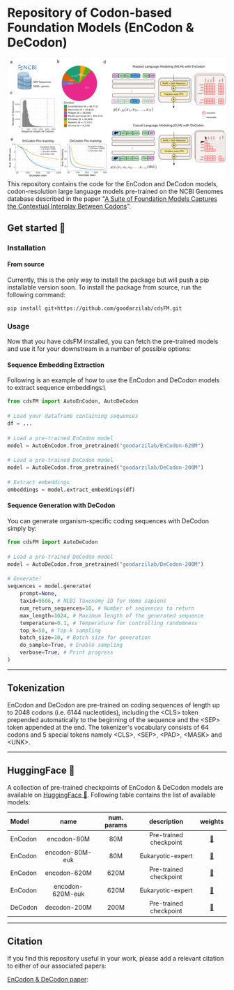 # Repository of Codon-based Foundation Models (EnCodon & DeCodon)
![cdsFM](./assets/sketch.png)
This repository contains the code for the EnCodon and DeCodon models, codon-resolution large language models pre-trained on the NCBI Genomes database described in the paper "[A Suite of Foundation Models Captures the Contextual Interplay Between Codons](#)". 

## Get started 🚀
### Installation
#### From source
Currently, this is the only way to install the package but will push a pip installable version soon. To install the package from source, run the following command:

```bash
pip install git+https://github.com/goodarzilab/cdsFM.git
```

<!-- #### From pip

```bash
pip install cdsFM
``` -->

### Usage
Now that you have cdsFM installed, you can fetch the pre-trained models and use it for your downstream in a number of possible options:

#### Sequence Embedding Extraction
Following is an example of how to use the EnCodon and DeCodon models to extract sequence embeddings:\

```python
from cdsFM import AutoEnCodon, AutoDeCodon

# Load your dataframe containing sequences
df = ...

# Load a pre-trained EnCodon model
model = AutoEnCodon.from_pretrained("goodarzilab/EnCodon-620M")

# Load a pre-trained DeCodon model
model = AutoDeCodon.from_pretrained("goodarzilab/DeCodon-200M")

# Extract embeddings
embeddings = model.extract_embeddings(df)
```

#### Sequence Generation with DeCodon
You can generate organism-specific coding sequences with DeCodon simply by:

```python
from cdsFM import AutoDeCodon

# Load a pre-trained DeCodon model
model = AutoDeCodon.from_pretrained("goodarzilab/DeCodon-200M")

# Generate!
sequences = model.generate(
    prompt=None,
    taxid=9606, # NCBI Taxonomy ID for Homo sapiens
    num_return_sequences=10, # Number of sequences to return
    max_length=1024, # Maximum length of the generated sequence
    temperature=0.1, # Temperature for controlling randomness
    top_k=50, # Top-k sampling
    batch_size=10, # Batch size for generation
    do_sample=True, # Enable sampling
    verbose=True, # Print progress
)

```

--- 
## Tokenization

EnCodon and DeCodon are pre-trained on coding sequences of length up to 2048 codons (i.e. 6144 nucleotides), including the
\<CLS> token prepended automatically to the beginning of the sequence and the \<SEP> token appended at the end. The tokenizer's vocabulary consists of 64 codons and 5 special tokens namely \<CLS>, \<SEP>, \<PAD>, \<MASK> and \<UNK>. 

---

## HuggingFace 🤗

A collection of pre-trained checkpoints of EnCodon & DeCodon models are available on [HuggingFace 🤗](https://huggingface.co/goodarzilab). Following table contains the list of available models:

| Model | name | num. params | description | weights |
| :--- | :---: | :---: | :---: | :---: |
| EnCodon | encodon-80M | 80M | Pre-trained checkpoint | [🤗](https://huggingface.co/goodarzilab/EnCodon-80M) |
| EnCodon | encodon-80M-euk | 80M | Eukaryotic-expert | [🤗](https://huggingface.co/goodarzilab/EnCodon-80M-euk) |
| EnCodon | encodon-620M | 620M | Pre-trained checkpoint | [🤗](https://huggingface.co/goodarzilab/EnCodon-620M) |
| EnCodon | encodon-620M-euk | 620M | Eukaryotic-expert | [🤗](https://huggingface.co/goodarzilab/EnCodon-620M-euk) |
| DeCodon | decodon-200M | 200M | Pre-trained checkpoint | [🤗](https://huggingface.co/goodarzilab/DeCodon-200M) |

---

## Citation

If you find this repository useful in your work, please add a relevant citation to
either of our associated papers:


[EnCodon & DeCodon paper](#):
```bibtex
```


